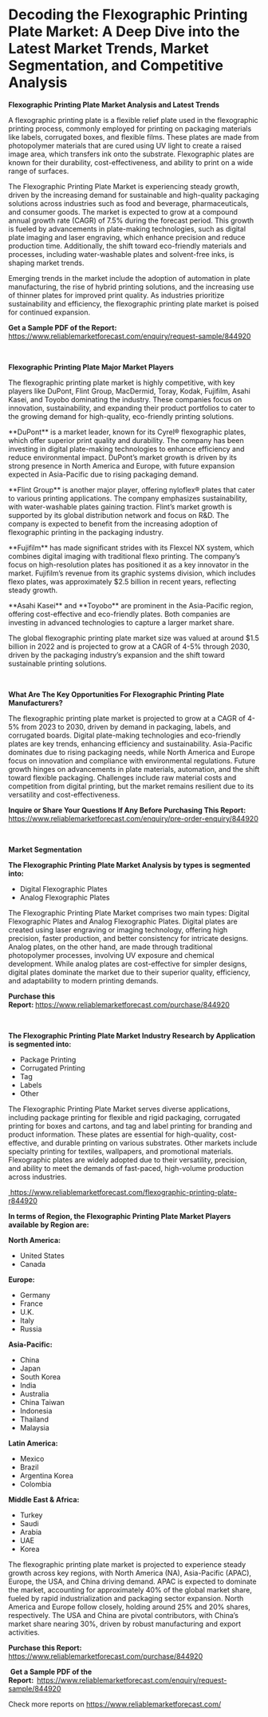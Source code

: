 <p><h1>Decoding the Flexographic Printing Plate Market: A Deep Dive into the Latest Market Trends, Market Segmentation, and Competitive Analysis</h1></p><p><strong>Flexographic Printing Plate Market Analysis and Latest Trends</strong></p>
<p><p>A flexographic printing plate is a flexible relief plate used in the flexographic printing process, commonly employed for printing on packaging materials like labels, corrugated boxes, and flexible films. These plates are made from photopolymer materials that are cured using UV light to create a raised image area, which transfers ink onto the substrate. Flexographic plates are known for their durability, cost-effectiveness, and ability to print on a wide range of surfaces.</p><p>The Flexographic Printing Plate Market is experiencing steady growth, driven by the increasing demand for sustainable and high-quality packaging solutions across industries such as food and beverage, pharmaceuticals, and consumer goods. The market is expected to grow at a compound annual growth rate (CAGR) of 7.5% during the forecast period. This growth is fueled by advancements in plate-making technologies, such as digital plate imaging and laser engraving, which enhance precision and reduce production time. Additionally, the shift toward eco-friendly materials and processes, including water-washable plates and solvent-free inks, is shaping market trends.</p><p>Emerging trends in the market include the adoption of automation in plate manufacturing, the rise of hybrid printing solutions, and the increasing use of thinner plates for improved print quality. As industries prioritize sustainability and efficiency, the flexographic printing plate market is poised for continued expansion.</p></p>
<p><strong>Get a Sample PDF of the Report:&nbsp;</strong> <a href="https://www.reliablemarketforecast.com/enquiry/request-sample/844920?utm_campaign=1130&utm_medium=2&utm_source=Github&utm_content=ia&utm_term=26012025&utm_id=flexographic-printing-plate">https://www.reliablemarketforecast.com/enquiry/request-sample/844920</a></p>
<p>&nbsp;</p>
<p><strong>Flexographic Printing Plate Major Market Players</strong></p>
<p><p>The flexographic printing plate market is highly competitive, with key players like DuPont, Flint Group, MacDermid, Toray, Kodak, Fujifilm, Asahi Kasei, and Toyobo dominating the industry. These companies focus on innovation, sustainability, and expanding their product portfolios to cater to the growing demand for high-quality, eco-friendly printing solutions.</p><p>**DuPont** is a market leader, known for its Cyrel® flexographic plates, which offer superior print quality and durability. The company has been investing in digital plate-making technologies to enhance efficiency and reduce environmental impact. DuPont’s market growth is driven by its strong presence in North America and Europe, with future expansion expected in Asia-Pacific due to rising packaging demand.</p><p>**Flint Group** is another major player, offering nyloflex® plates that cater to various printing applications. The company emphasizes sustainability, with water-washable plates gaining traction. Flint’s market growth is supported by its global distribution network and focus on R&D. The company is expected to benefit from the increasing adoption of flexographic printing in the packaging industry.</p><p>**Fujifilm** has made significant strides with its Flexcel NX system, which combines digital imaging with traditional flexo printing. The company’s focus on high-resolution plates has positioned it as a key innovator in the market. Fujifilm’s revenue from its graphic systems division, which includes flexo plates, was approximately $2.5 billion in recent years, reflecting steady growth.</p><p>**Asahi Kasei** and **Toyobo** are prominent in the Asia-Pacific region, offering cost-effective and eco-friendly plates. Both companies are investing in advanced technologies to capture a larger market share.</p><p>The global flexographic printing plate market size was valued at around $1.5 billion in 2022 and is projected to grow at a CAGR of 4-5% through 2030, driven by the packaging industry’s expansion and the shift toward sustainable printing solutions.</p></p>
<p>&nbsp;</p>
<p><strong>What Are The Key Opportunities For Flexographic Printing Plate Manufacturers?</strong></p>
<p><p>The flexographic printing plate market is projected to grow at a CAGR of 4-5% from 2023 to 2030, driven by demand in packaging, labels, and corrugated boards. Digital plate-making technologies and eco-friendly plates are key trends, enhancing efficiency and sustainability. Asia-Pacific dominates due to rising packaging needs, while North America and Europe focus on innovation and compliance with environmental regulations. Future growth hinges on advancements in plate materials, automation, and the shift toward flexible packaging. Challenges include raw material costs and competition from digital printing, but the market remains resilient due to its versatility and cost-effectiveness.</p></p>
<p><strong>Inquire or Share Your Questions If Any Before Purchasing This Report:</strong> <a href="https://www.reliablemarketforecast.com/enquiry/pre-order-enquiry/844920?utm_campaign=1130&utm_medium=2&utm_source=Github&utm_content=ia&utm_term=26012025&utm_id=flexographic-printing-plate">https://www.reliablemarketforecast.com/enquiry/pre-order-enquiry/844920</a></p>
<p>&nbsp;</p>
<p><strong>Market Segmentation</strong></p>
<p><strong>The Flexographic Printing Plate Market Analysis by types is segmented into:</strong></p>
<p><ul><li>Digital Flexographic Plates</li><li>Analog Flexographic Plates</li></ul></p>
<p><p>The Flexographic Printing Plate Market comprises two main types: Digital Flexographic Plates and Analog Flexographic Plates. Digital plates are created using laser engraving or imaging technology, offering high precision, faster production, and better consistency for intricate designs. Analog plates, on the other hand, are made through traditional photopolymer processes, involving UV exposure and chemical development. While analog plates are cost-effective for simpler designs, digital plates dominate the market due to their superior quality, efficiency, and adaptability to modern printing demands.</p></p>
<p><strong>Purchase this Report:&nbsp;</strong><a href="https://www.reliablemarketforecast.com/purchase/844920?utm_campaign=1130&utm_medium=2&utm_source=Github&utm_content=ia&utm_term=26012025&utm_id=flexographic-printing-plate">https://www.reliablemarketforecast.com/purchase/844920</a></p>
<p>&nbsp;</p>
<p><strong>The Flexographic Printing Plate Market Industry Research by Application is segmented into:</strong></p>
<p><ul><li>Package Printing</li><li>Corrugated Printing</li><li>Tag</li><li>Labels</li><li>Other</li></ul></p>
<p><p>The Flexographic Printing Plate Market serves diverse applications, including package printing for flexible and rigid packaging, corrugated printing for boxes and cartons, and tag and label printing for branding and product information. These plates are essential for high-quality, cost-effective, and durable printing on various substrates. Other markets include specialty printing for textiles, wallpapers, and promotional materials. Flexographic plates are widely adopted due to their versatility, precision, and ability to meet the demands of fast-paced, high-volume production across industries.</p></p>
<p><a href="https://www.reliablemarketforecast.com/flexographic-printing-plate-r844920?utm_campaign=1130&utm_medium=2&utm_source=Github&utm_content=ia&utm_term=26012025&utm_id=flexographic-printing-plate">&nbsp;https://www.reliablemarketforecast.com/flexographic-printing-plate-r844920</a></p>
<p><strong>In terms of Region, the Flexographic Printing Plate Market Players available by Region are:</strong></p>
<p>
    <p> <strong> North America: </strong>
        <ul>
            <li>United States</li>
            <li>Canada</li>
        </ul>
        </p> 
    <p> <strong> Europe: </strong>
        <ul>
            <li>Germany</li>
            <li>France</li>
            <li>U.K.</li>
            <li>Italy</li>
            <li>Russia</li>
        </ul>
        </p> 
    <p> <strong> Asia-Pacific: </strong>
        <ul>
            <li>China</li>
            <li>Japan</li>
            <li>South Korea</li>
            <li>India</li>
            <li>Australia</li>
            <li>China Taiwan</li>
            <li>Indonesia</li>
            <li>Thailand</li>
            <li>Malaysia</li>
        </ul>
        </p> 
    <p> <strong> Latin America: </strong>
        <ul>
            <li>Mexico</li>
            <li>Brazil</li>
            <li>Argentina Korea</li>
            <li>Colombia</li>
        </ul>
        </p> 
    <p> <strong> Middle East & Africa: </strong>
        <ul>
            <li>Turkey</li>
            <li>Saudi</li>
            <li>Arabia</li>
            <li>UAE</li>
            <li>Korea</li>
        </ul>
    </p>
    </p>
<p><p>The flexographic printing plate market is projected to experience steady growth across key regions, with North America (NA), Asia-Pacific (APAC), Europe, the USA, and China driving demand. APAC is expected to dominate the market, accounting for approximately 40% of the global market share, fueled by rapid industrialization and packaging sector expansion. North America and Europe follow closely, holding around 25% and 20% shares, respectively. The USA and China are pivotal contributors, with China’s market share nearing 30%, driven by robust manufacturing and export activities.</p></p>
<p><strong>Purchase this Report: </strong><a href="https://www.reliablemarketforecast.com/purchase/844920?utm_campaign=1130&utm_medium=2&utm_source=Github&utm_content=ia&utm_term=26012025&utm_id=flexographic-printing-plate">https://www.reliablemarketforecast.com/purchase/844920</a></p>
<p>&nbsp;<strong>Get a Sample PDF of the Report:&nbsp;&nbsp;</strong><a href="https://www.reliablemarketforecast.com/enquiry/request-sample/844920?utm_campaign=1130&utm_medium=2&utm_source=Github&utm_content=ia&utm_term=26012025&utm_id=flexographic-printing-plate">https://www.reliablemarketforecast.com/enquiry/request-sample/844920</a></p>
<p><strong></strong></p>
<p>Check more reports on <a href="https://www.reliablemarketforecast.com/?utm_campaign=1130&utm_medium=2&utm_source=Github&utm_content=ia&utm_term=26012025&utm_id=flexographic-printing-plate">https://www.reliablemarketforecast.com/</a></p>